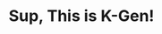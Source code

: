 <div align="center">
  <h1>Sup, This is K-Gen! </h1><br>
 <!-- <p>"Brick walls are there for a reason. The brick walls are not there to keep us out. The brick walls are there to show how badly we want something. Because the brick walls are there to stop the people who don't want something badly enough." - Randy Pausch</p>
-->
  
 <!-- <p> Happy Coding Day - 404! </p> https://verbose-xylophone-7pgwwrjrrq6fv9r-8501.app.github.dev/ -->
 <p>  </p>
 <!--
<a href="https://git.io/streak-stats"><img src="https://streak-stats.demolab.com?user=khagendra01&theme=calm-pink" alt="GitHub Streak" /></a>
-->
</div>
<!-- 
  <p> life init </p>
  <p> life add dayNumber </p>
  <p> life commit -m "Highlight of the Day" </p>
  <p> life push origin main </p>
-->
 
<div align="center">
 <!-- <img src="https://github-readme-stats.vercel.app/api?username=khagendra01&show_icons=true&locale=en" alt="khagendra01" /> -->
<!--  <img src="https://github-readme-streak-stats.herokuapp.com/?user=khagendra01" alt="khagendra01" /> -->
</div>


